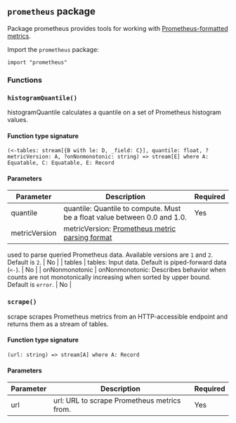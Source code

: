## `prometheus` package

Package prometheus provides tools for working with
[Prometheus-formatted metrics](https://prometheus.io/docs/instrumenting/exposition_formats/).

Import the `prometheus` package:

```flux
import "prometheus"
```

### Functions

### `histogramQuantile()`

histogramQuantile calculates a quantile on a set of Prometheus histogram values.

#### Function type signature

```flux
(<-tables: stream[{B with le: D, _field: C}], quantile: float, ?metricVersion: A, ?onNonmonotonic: string) => stream[E] where A: Equatable, C: Equatable, E: Record
```

#### Parameters

| Parameter | Description | Required |
| --- | --- | --- |
| quantile | quantile: Quantile to compute. Must be a float value between 0.0 and 1.0. | Yes |
| metricVersion | metricVersion: [Prometheus metric parsing format](https://docs.influxdata.com/influxdb/latest/reference/prometheus-metrics/)
  used to parse queried Prometheus data.
  Available versions are `1` and `2`.
  Default is `2`. | No |
| tables | tables: Input data. Default is piped-forward data (`<-`). | No |
| onNonmonotonic | onNonmonotonic: Describes behavior when counts are not monotonically increasing
  when sorted by upper bound. Default is `error`. | No |
### `scrape()`

scrape scrapes Prometheus metrics from an HTTP-accessible endpoint and returns
them as a stream of tables.

#### Function type signature

```flux
(url: string) => stream[A] where A: Record
```

#### Parameters

| Parameter | Description | Required |
| --- | --- | --- |
| url | url: URL to scrape Prometheus metrics from. | Yes |
